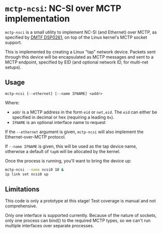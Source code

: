 `mctp-ncsi`: NC-SI over MCTP implementation
===========================================

`mctp-nsci` is a small utility to implement NC-SI (and Ethernet) over MCTP, as
specified by [DMTF DSP0261][1], on top of the Linux kernel's MCTP socket
support.

This is implemented by creating a Linux "tap" network device. Packets sent
through this device will be encapsulated as MCTP messages and sent to a MCTP
endpoint, specified by EID (and optional network ID, for multi-net setups).

Usage
-----

```
mctp-ncsi [--ethernet] [--name IFNAME] <addr>
```

Where:
 * `addr` is a MCTP address in the form `eid` or `net,eid`. The `eid` can
   either be specified in decimal or hex (requiring a leading `0x`).
 * `IFNAME` is an optional interface name to request

If the `--ethernet` argument is given, `mctp-ncsi` will also implement the
Ethernet-over-MCTP protocol.

If `--name IFNAME` is given, this will be used as the tap device name, otherwise
a default of `tapN` will be allocated by the kernel.

Once the process is running, you'll want to bring the device up:

```sh
mctp-ncsi --name ncsi0 10 &
ip link set ncsi0 up
```

Limitations
-----------

This code is only a prototype at this stage! Test coverage is manual and not
comprehensive.

Only one interface is supported currently. Because of the nature of sockets,
only one process can bind() to the required MCTP types, so we can't run
multiple interfaces over separate processes.

[1]: https://www.dmtf.org/dsp/DSP0261
